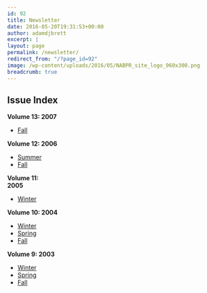 ```yaml
---
id: 92
title: Newsletter
date: 2016-05-20T19:31:53+00:00
author: adamdjbrett
excerpt: |
layout: page
permalink: /newsletter/
redirect_from: "/?page_id=92"
image: /wp-content/uploads/2016/05/NABPR_site_logo_960x300.png
breadcrumb: true
---
```

## **Issue Index**

**Volume 13: 2007**

  * [Fall](/newsletter/nabpr-newsletter-fall-2007/)

**Volume 12: 2006**

  * [Summer](/newsletter/nabpr-newsletter-summer-2006/)
  * [Fall](/newsletter/nabpr-newsletter-fall-2006/)

**Volume 11:  
2005**

  * [Winter](/newsletter/nabpr-newsletter-winter-2005/)

**Volume 10: 2004**

  * [Winter](/newsletter/nabpr-newsletter-winter-2004/)
  * [Spring](/newsletter/nabpr-newsletter-spring-2004/)
  * [Fall](/newsletter/nabpr-newsletter-fall-2004/)

**Volume 9: 2003**

  * [Winter](/newsletter/nabpr-newsletter-winter-2003/)
  * [Spring](/newsletter/nabpr-newsletter-spring-2003/)
  * [Fall](/newsletter/nabpr-newsletter-fall-2003/)

&nbsp;
